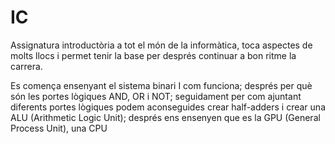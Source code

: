 # IC
Assignatura introductòria a tot el món de la informàtica, toca aspectes de molts llocs i permet tenir la base per després continuar a bon ritme la carrera. 

Es comença ensenyant el sistema binari I com funciona; després per què són les portes lògiques AND, OR i NOT; seguidament per com ajuntant diferents portes lògiques podem aconseguides crear half-adders i crear una ALU (Arithmetic Logic Unit); després ens ensenyen que es la GPU (General Process Unit), una CPU
